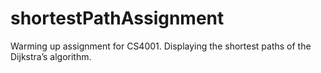 # shortestPathAssignment
Warming up assignment for CS4001. Displaying the shortest paths of the Dijkstra’s algorithm.
